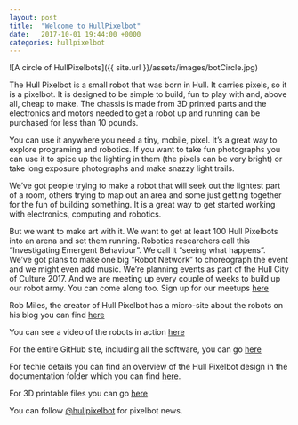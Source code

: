 ```yaml
---
layout: post
title:  "Welcome to HullPixelbot"
date:   2017-10-01 19:44:00 +0000
categories: hullpixelbot
---
```

![A circle of HullPixelbots]({{ site.url }}/assets/images/botCircle.jpg)

The Hull Pixelbot is a small robot that was born in Hull. It carries pixels, so it is a pixelbot. It is designed to be simple to build, fun to play with and, above all, cheap to make. The chassis is made from 3D printed parts and the electronics and motors needed to get a robot up and running can be purchased for less than 10 pounds. 


You can use it anywhere you need a tiny, mobile, pixel. It’s a great way to explore programing and robotics. If you want to take fun photographs you can use it to spice up the lighting in them (the pixels can be very bright) or take long exposure photographs and make snazzy light trails. 


We’ve got people trying to make a robot that will seek out the lightest part of a room, others trying to map out an area and some just getting together for the fun of building something. It is a great way to get started working with electronics, computing and robotics.


But we want to make art with it. We want to get at least 100 Hull Pixelbots into an arena and set them running. Robotics researchers call this “Investigating Emergent Behaviour”. We call it “seeing what happens”. We’ve got plans to make one big “Robot Network” to choreograph the event and we might even add music. We’re planning events as part of the Hull City of Culture 2017. And we are meeting up every couple of weeks to build up our robot army. You can come along too. Sign up for our meetups [here](https://www.meetup.com/Hull-Digital-Hull-Open-Coffee)

Rob Miles, the creator of Hull Pixelbot has a micro-site about the robots on his blog you can find [here](http://www.robmiles.com/hullpixelbot)

You can see a video of the robots in action [here](https://youtu.be/6K1MSUy3iAg)

For the entire GitHub site, including all the software, you can go [here](https://github.com/HullPixelbot)

For techie details you can find an overview of the Hull Pixelbot design in the documentation folder which you can find [here](https://github.com/HullPixelbot/Documentation).

For 3D printable files you can go [here](https://github.com/HullPixelbot/Hardware)

You can follow [@hullpixelbot](https://twitter.com/hullpixelbot) for pixelbot news.

